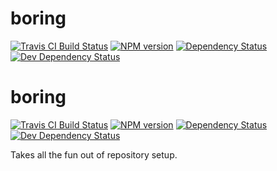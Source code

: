 <!-- TITLE/ -->

<h1>boring</h1>

<!-- /TITLE -->


<!-- BADGES/ -->

<span class="badge-travisci"><a href="http://travis-ci.org/finn-no/boring" title="Check this project's build status on TravisCI"><img src="https://img.shields.io/travis/finn-no/boring/master.svg" alt="Travis CI Build Status" /></a></span>
<span class="badge-npmversion"><a href="https://npmjs.org/package/boring" title="View this project on NPM"><img src="https://img.shields.io/npm/v/boring.svg" alt="NPM version" /></a></span>
<span class="badge-daviddm"><a href="https://david-dm.org/finn-no/boring" title="View the status of this project's dependencies on DavidDM"><img src="https://img.shields.io/david/finn-no/boring.svg" alt="Dependency Status" /></a></span>
<span class="badge-daviddmdev"><a href="https://david-dm.org/finn-no/boring#info=devDependencies" title="View the status of this project's development dependencies on DavidDM"><img src="https://img.shields.io/david/dev/finn-no/boring.svg" alt="Dev Dependency Status" /></a></span>

<!-- /BADGES -->


<!-- TITLE/ -->

<h1>boring</h1>

<!-- /TITLE -->


<!-- BADGES/ -->

<span class="badge-travisci"><a href="http://travis-ci.org/finn-no/boring" title="Check this project's build status on TravisCI"><img src="https://img.shields.io/travis/finn-no/boring/master.svg" alt="Travis CI Build Status" /></a></span>
<span class="badge-npmversion"><a href="https://npmjs.org/package/boring" title="View this project on NPM"><img src="https://img.shields.io/npm/v/boring.svg" alt="NPM version" /></a></span>
<span class="badge-daviddm"><a href="https://david-dm.org/finn-no/boring" title="View the status of this project's dependencies on DavidDM"><img src="https://img.shields.io/david/finn-no/boring.svg" alt="Dependency Status" /></a></span>
<span class="badge-daviddmdev"><a href="https://david-dm.org/finn-no/boring#info=devDependencies" title="View the status of this project's development dependencies on DavidDM"><img src="https://img.shields.io/david/dev/finn-no/boring.svg" alt="Dev Dependency Status" /></a></span>

<!-- /BADGES -->


Takes all the fun out of repository setup.
